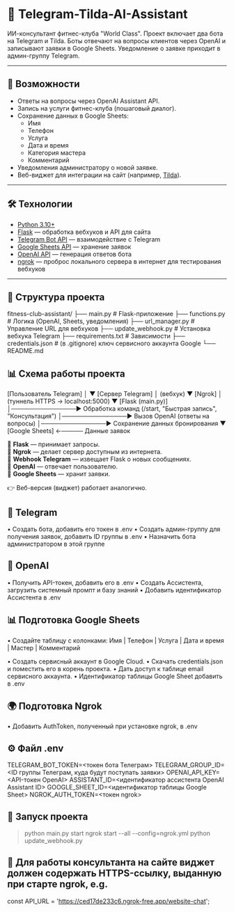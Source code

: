 # 🤖 Telegram-Tilda-AI-Assistant
ИИ-консультант фитнес-клуба "World Class".
Проект включает два бота на Telegram и Tilda.
Боты отвечают на вопросы клиентов через OpenAI и записывают заявки в Google Sheets.
Уведомление о заявке приходит в админ-группу Telegram.

---

## 🚀 Возможности

- Ответы на вопросы через OpenAI Assistant API.
- Запись на услуги фитнес-клуба (пошаговый диалог).
- Сохранение данных в Google Sheets:
  - Имя  
  - Телефон  
  - Услуга  
  - Дата и время  
  - Категория мастера  
  - Комментарий
- Уведомления администратору о новой заявке.
- Веб-виджет для интеграции на сайт (например, [Tilda](https://tilda.ru)).

---

## 🛠️ Технологии

- [Python 3.10+](https://www.python.org/)
- [Flask](https://flask.palletsprojects.com/) — обработка вебхуков и API для сайта  
- [Telegram Bot API](https://core.telegram.org/bots/api) — взаимодействие с Telegram  
- [Google Sheets API](https://developers.google.com/sheets/api) — хранение заявок  
- [OpenAI API](https://platform.openai.com/) — генерация ответов бота  
- [ngrok](https://ngrok.com/) — проброс локального сервера в интернет для тестирования вебхуков

---

## 📂 Структура проекта

fitness-club-assistant/
├── main.py                 # Flask-приложение
├── functions.py            # Логика (OpenAI, Sheets, уведомления)
├── url_manager.py          # Управление URL для вебхуков
├── update_webhook.py       # Установка вебхука Telegram
├── requirements.txt        # Зависимости
├── credentials.json        # (в .gitignore) ключ сервисного аккаунта Google
└── README.md

## 📊 Схема работы проекта

[Пользователь Telegram]
│
▼
[Сервер Telegram]
│ (вебхук)
▼
[Ngrok]
│ (туннель HTTPS → localhost:5000)
▼
[Flask (main.py)]
│───────────────► Обработка команд (/start, "Быстрая запись", "Консультация")
│───────────────► Вызов OpenAI (ответы на вопросы)
│───────────────► Сохранение данных бронирования
▼
[Google Sheets] ←───── Данные заявок

🔹 **Flask** — принимает запросы.  
🔹 **Ngrok** — делает сервер доступным из интернета.  
🔹 **Webhook Telegram** — извещает Flask о новых сообщениях.  
🔹 **OpenAI** — отвечает пользователю.  
🔹 **Google Sheets** — хранит заявки.  

👉 Веб-версия (виджет) работает аналогично.

## 📱 Telegram

• Создать бота, добавить его токен в .env
• Создать админ-группу для получения заявок, добавить ID группы в .env
• Назначить бота администратором в этой группе

## 🤖 OpenAI

• Получить API-токен, добавить его в .env
• Создать Ассистента, загрузить системный промпт и базу знаний
• Добавить идентификатор Ассистента в .env

## 📊 Подготовка Google Sheets

• Создайте таблицу с колонками:
Имя | Телефон | Услуга | Дата и время | Мастер | Комментарий

• Создать сервисный аккаунт в Google Cloud.
• Скачать credentials.json и поместить его в корень проекта.
• Дать доступ к таблице email сервисного аккаунта.
• Идентификатор таблицы Google Sheet добавить в .env

## 🌍️ Подготовка Ngrok

• Добавить AuthToken, полученный при установке ngrok, в .env

## ⚙️ Файл .env

TELEGRAM_BOT_TOKEN=<токен бота Телеграм>
TELEGRAM_GROUP_ID=<ID группы Телеграм, куда будут поступать заявки>
OPENAI_API_KEY=<API-токен OpenAI>
ASSISTANT_ID=<идентификатор ассистента OpenAI Assistant ID>
GOOGLE_SHEET_ID=<идентификатор таблицы Google Sheet>
NGROK_AUTH_TOKEN=<токен ngrok>

## 🚀 Запуск проекта

> python main.py
> start ngrok start --all --config=ngrok.yml
> python update_webhook.py

## 📌 Для работы консультанта на сайте виджет должен содержать HTTPS-ссылку, выданную при старте ngrok, e.g.

const API_URL = 'https://ced17de233c6.ngrok-free.app/website-chat';
